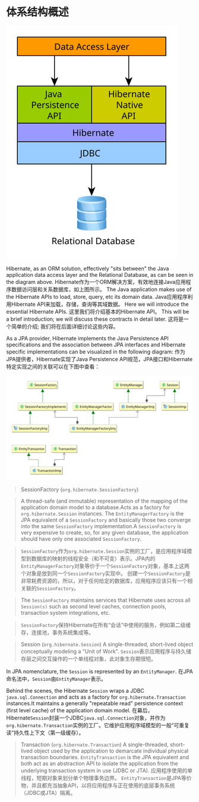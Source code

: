 # 体系结构概述

![Data Access Layers](/Book/images/architecture/data_access_layers.svg)

Hibernate, as an ORM solution, effectively "sits between" the Java application data access layer and the Relational Database, as can be seen in the diagram above.
Hibernate作为一个ORM解决方案，有效地连接Java应用程序数据访问层和关系数据库，如上图所示。
The Java application makes use of the Hibernate APIs to load, store, query, etc its domain data.
Java应用程序利用Hibernate API来加载，存储，查询等其域数据。
Here we will introduce the essential Hibernate APIs.
这里我们将介绍基本的Hibernate API。
This will be a brief introduction; we will discuss these contracts in detail later.
这将是一个简单的介绍; 我们将在后面详细讨论这些内容。

As a JPA provider, Hibernate implements the Java Persistence API specifications and the association between JPA interfaces and Hibernate specific implementations can be visualized in the following diagram:
作为JPA提供者，Hibernate实现了Java Persistence API规范，JPA接口和Hibernate特定实现之间的关联可以在下图中查看：

![image](/Book/images/architecture/JPA_Hibernate.svg)
>SessionFactory (`org.hibernate.SessionFactory`)

>A thread-safe (and immutable) representation of the mapping of the application domain model to a database.Acts as a factory for `org.hibernate.Session` instances. The `EntityManagerFactory` is the JPA equivalent of a `SessionFactory` and basically those two converge into the same `SessionFactory` implementation.A `SessionFactory` is very expensive to create, so, for any given database, the application should have only one associated `SessionFactory`.

>`SessionFactory`作为`org.hibernate.Session`实例的工厂，是应用程序域模型到数据库的映射的线程安全（和不可变）表示。JPA内的`EntityManagerFactory`对象等价于一个`SessionFactory`对象，基本上这两个对象是放到同一个`SessionFactory`实现中。
创建一个`SessionFactory`是非常耗费资源的，所以，对于任何给定的数据库，应用程序应该只有一个相关联的`SessionFactory`。

>The `SessionFactory` maintains services that Hibernate uses across all `Session(s)` such as second level caches, connection pools, transaction system integrations, etc.

>`SessionFactory`保持Hibernate在所有“会话”中使用的服务，例如第二级缓存，连接池，事务系统集成等。


>Session (`org.hibernate.Session`)
A single-threaded, short-lived object conceptually modeling a "Unit of Work".
`Session`表示应用程序与持久储存层之间交互操作的一个单线程对象，此对象生存期很短。

In JPA nomenclature, the `Session` is represented by an `EntityManager`.
在JPA命名法中，`Session`由`EntityManager`表示。

Behind the scenes, the Hibernate `Session` wraps a JDBC `java.sql.Connection` and acts as a factory for `org.hibernate.Transaction` instances.It maintains a generally "repeatable read" persistence context (first level cache) of the application domain model.
在幕后，Hibernate`Session`封装一个JDBC`java.sql.Connection`对象，并作为`org.hibernate.Transaction`实例的工厂。它维护应用程序域模型的一般“可重复读”持久性上下文（第一级缓存）。

>Transaction (`org.hibernate.Transaction`)
A single-threaded, short-lived object used by the application to demarcate individual physical transaction boundaries.
`EntityTransaction` is the JPA equivalent and both act as an abstraction API to isolate the application from the underlying transaction system in use (JDBC or JTA).
应用程序使用的单线程，短期对象来划分单个物理事务边界。
`EntityTransaction`是JPA等价物，并且都充当抽象API，以将应用程序与正在使用的底层事务系统（JDBC或JTA）隔离。
